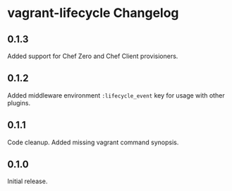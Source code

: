 # vagrant-lifecycle Changelog

## 0.1.3

Added support for Chef Zero and Chef Client provisioners.

## 0.1.2

Added middleware environment `:lifecycle_event` key for usage with other plugins.

## 0.1.1

Code cleanup. Added missing vagrant command synopsis.

## 0.1.0

Initial release.
